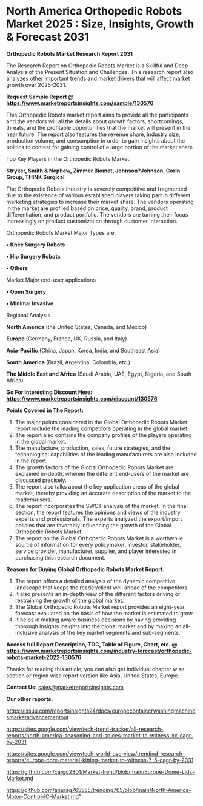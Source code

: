 # North America Orthopedic Robots Market 2025 : Size, Insights, Growth & Forecast 2031

<strong>Orthopedic Robots Market Research Report 2031</strong>

The Research Report on Orthopedic Robots Market is a Skillful and Deep Analysis of the Present Situation and Challenges. This research report also analyzes other important trends and market drivers that will affect market growth over 2025-2031.

<strong>Request Sample Report @ <a href=https://www.marketreportsinsights.com/sample/130576>https://www.marketreportsinsights.com/sample/130576</a></strong>

This Orthopedic Robots market report aims to provide all the participants and the vendors will all the details about growth factors, shortcomings, threats, and the profitable opportunities that the market will present in the near future. The report also features the revenue share, industry size, production volume, and consumption in order to gain insights about the politics to contest for gaining control of a large portion of the market share.

Top Key Players in the Orthopedic Robots Market:

<strong>Stryker, Smith & Nephew, Zimmer Biomet, Johnson?Johnson, Corin Group, THINK Surgical</strong>

The Orthopedic Robots Industry is severely competitive and fragmented due to the existence of various established players taking part in different marketing strategies to increase their market share. The vendors operating in the market are profiled based on price, quality, brand, product differentiation, and product portfolio. The vendors are turning their focus increasingly on product customization through customer interaction.

Orthopedic Robots Market Major Types are:

<strong>• Knee Surgery Robots

• Hip Surgery Robots

• Others</strong>

Market Major end-user applications :

<strong>• Open Surgery

• Minimal Invasive</strong>

Regional Analysis

</u><strong><b>North America</b></strong> (the United States, Canada, and Mexico)

<strong><b>Europe </b></strong>(Germany, France, UK, Russia, and Italy)

<strong><b>Asia-Pacific</b></strong> (China, Japan, Korea, India, and Southeast Asia)

<strong><b>South America</b></strong> (Brazil, Argentina, Colombia, etc.)

<strong><b>The Middle East and Africa</b></strong> (Saudi Arabia, UAE, Egypt, Nigeria, and South Africa)

<strong>Go For Interesting Discount Here: <a href=https://www.marketreportsinsights.com/discount/130576>https://www.marketreportsinsights.com/discount/130576</a></strong>

<strong>Points Covered in The Report:</strong>
<ol>
  <li>The major points considered in the Global Orthopedic Robots Market report include the leading competitors operating in the global market.</li>
  <li>The report also contains the company profiles of the players operating in the global market.</li>
  <li>The manufacture, production, sales, future strategies, and the technological capabilities of the leading manufacturers are also included in the report.</li>
  <li>The growth factors of the Global Orthopedic Robots Market are explained in-depth, wherein the different end-users of the market are discussed precisely.</li>
  <li>The report also talks about the key application areas of the global market, thereby providing an accurate description of the market to the readers/users.</li>
  <li>The report incorporates the SWOT analysis of the market. In the final section, the report features the opinions and views of the industry experts and professionals. The experts analyzed the export/import policies that are favorably influencing the growth of the Global Orthopedic Robots Market.</li>
  <li>The report on the Global Orthopedic Robots Market is a worthwhile source of information for every policymaker, investor, stakeholder, service provider, manufacturer, supplier, and player interested in purchasing this research document.</li>
</ol>
<strong>Reasons for Buying Global Orthopedic Robots Market Report:</strong>

<ol>
  <li>The report offers a detailed analysis of the dynamic competitive landscape that keeps the reader/client well ahead of the competitors.</li>
  <li>It also presents an in-depth view of the different factors driving or restraining the growth of the global market.</li>
  <li>The Global Orthopedic Robots Market report provides an eight-year forecast evaluated on the basis of how the market is estimated to grow.</li>
  <li>It helps in making aware business decisions by having providing thorough insights insights into the global market and by making an all-inclusive analysis of the key market segments and sub-segments.</li>
</ol>
<strong>Access full Report Description, TOC, Table of Figure, Chart, etc. @ <a href=https://www.marketreportsinsights.com/industry-forecast/orthopedic-robots-market-2022-130576>https://www.marketreportsinsights.com/industry-forecast/orthopedic-robots-market-2022-130576</a></strong>


Thanks for reading this article; you can also get individual chapter wise section or region wise report version like Asia, United States, Europe.

<strong>Contact Us:</strong>
sales@marketreportsinsights.com

<strong>Our other reports:</strong>

<a href=https://issuu.com/reportsinsights24/docs/europecontainerwashingmachinesmarketadvancementout>https://issuu.com/reportsinsights24/docs/europecontainerwashingmachinesmarketadvancementout</a>

<a href=https://sites.google.com/view/tech-trend-tracker/all-research-reports/north-america-seasoning-and-spices-market-to-witness-xx-cagr-by-2031>https://sites.google.com/view/tech-trend-tracker/all-research-reports/north-america-seasoning-and-spices-market-to-witness-xx-cagr-by-2031</a>

<a href=https://sites.google.com/view/tech-world-overview/trendind-research-reports/europe-core-material-kitting-market-to-witness-7-5-cagr-by-2031>https://sites.google.com/view/tech-world-overview/trendind-research-reports/europe-core-material-kitting-market-to-witness-7-5-cagr-by-2031</a>

<a href=https://github.com/cargo2301/Market-trend/blob/main/Europe-Dome-Lids-Market.md>https://github.com/cargo2301/Market-trend/blob/main/Europe-Dome-Lids-Market.md</a>

<a href=https://github.com/anurag765555/trending765/blob/main/North-America-Motor-Control-IC-Market.md>https://github.com/anurag765555/trending765/blob/main/North-America-Motor-Control-IC-Market.md</a>"
